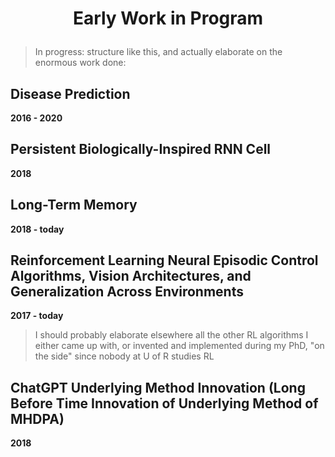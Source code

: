# <p align='center'>Early Work in Program</p>

> In progress: structure like this, and actually elaborate on the enormous work done:

## Disease Prediction
**2016 - 2020**

## Persistent Biologically-Inspired RNN Cell 
**2018**

## Long-Term Memory
**2018 - today**

## Reinforcement Learning Neural Episodic Control Algorithms, Vision Architectures, and Generalization Across Environments
**2017 - today**

> I should probably elaborate elsewhere all the other RL algorithms I either came up with, or invented and implemented during my PhD, "on the side" since nobody at U of R studies RL

## ChatGPT Underlying Method Innovation (Long Before Time Innovation of Underlying Method of MHDPA)
**2018**
